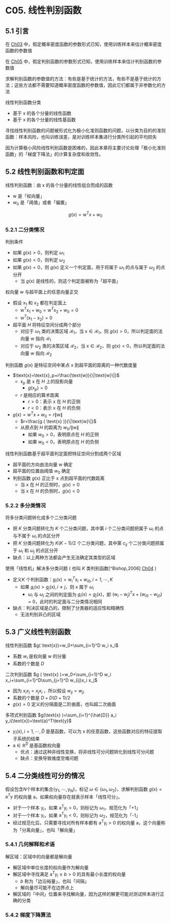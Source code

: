 # C05. 线性判别函数

## 5.1 引言

在 [Ch03](Ch03.md) 中，假定概率密度函数的参数形式已知，使用训练样本来估计概率密度函数的参数值

在 [Ch05](ch05.md) 中，假定判别函数的参数形式已知，使用训练样本来估计判别函数的参数值

求解判别函数的参数值的方法：有些是基于统计的方法，有些不是基于统计的方法；这些方法都不需要知道概率密度函数的参数值，因此它们都属于非参数化的方法

线性判别函数分类

-   基于 $\text{x}$ 的各个分量的线性函数
-   基于 $\text{x}$ 的各个分量的线性基函数

寻找线性判别函数的问题被形式化为极小化准则函数的问题，以分类为目的的准则函数：样本风险，也叫训练误差，是对训练样本集进行分类所引起的平均损失

因为计算极小风险线性判别函数是困难的，因此本章将主要讨论处理「极小化准则函数」的「梯度下降法」的计算复杂度和收敛性。

## 5.2 线性判别函数和判定面

线性判别函数：由 $\text{x}$ 的各个分量的线性组合而成的函数

-   $\text{w}$ 是「权向量」
-   $w_0$ 是「阈值」或者「偏置」

$$
g ( \text{x} ) =\text{w}^T\text{x}+w_0
$$

### 5.2.1 二分类情况

判别条件

-   如果 $g ( \text{x} )>0$，则判定 $\omega_1$
-   如果 $g ( \text{x} ) <0$，则判定 $\omega_2$
-   如果 $g ( \text{x} ) =0$，则 $g ( \text{x} )$ 定义一个判定面，用于将属于 $\omega_1$ 的点与属于 $\omega_2$ 的点分开
    -   当 $g ( \text{x} )$ 是线性的，则这个判定面被称为「超平面」

权向量 $\text{w}$ 与超平面上的任意向量正交

-   假设 $\text{x}_1$ 和 $\text{x}_2$ 都在判定面上
    -   $\text{w}^T\text{x}_1+w_0=\text{w}^T\text{x}_2+w_0=0$
    -   $\text{w}^T ( \text{x}_1-\text{x}_2 ) =0$
-   超平面 $H$ 将特征空间分成两个部分
    -   对应于 $\omega_1$ 类的决策区域 $\mathcal{R}_1$，当 $\text{x}\in\mathcal{R}_1$，则 $g ( \text{x} )>0$，所以判定面的法向量 $\text{w}$ 指向 $\mathcal{R}_1$
    -   对应于 $\omega_2$ 类的决策区域 $\mathcal{R}_2$，当 $\text{x}\in\mathcal{R}_2$，则 $g ( \text{x} ) <0$，所以判定面的法向量 $\text{w}$ 指向 $\mathcal{R}_2$

判别函数 $g ( \text{x} )$ 是特征空间中某点 $\text{x}$ 到超平面的距离的一种代数度量

-   $\text{x}=\text{x}_p+r\frac{\text{w}}{\|\text{w}\|}$
    -   $\text{x}_p$ 是 $\text{x}$ 在 $H$ 上的投影向量
        -   $g ( \text{x}_p ) =0$
    -   $r$ 是相应的算术距离
        -   $r>0$：表示 $\text{x}$ 在 $H$ 的正侧
        -   $r<0$：表示 $\text{x}$ 在 $H$ 的负侧
-   $g ( \text{x} ) =\text{w}^T\text{x}+w_0=r\|\text{w}\|$ <!--TODO:如何推导？-->
    -   $r=\frac{g ( \text{x} )}{\|\text{w}\|}$
    -   从原点到 $H$ 的距离为 $w_0/\|\text{w}\|$
        -   如果 $w_0>0$，表明原点在 $H$ 的正侧
        -   如果 $w_0<0$，表明原点在 $H$ 的负侧

线性判别函数基于超平面判定面把特征空间分割成两个区域

-   超平面的方向由法向量 $\text{w}$ 确定
-   超平面的位置由阈值 $w_0$ 确定
-   判别函数 $g ( \text{x} )$ 正比于 $\text{x}$ 点到超平面的代数距离
    -   当 $\text{x}$ 在 $H$ 的正侧时，$g ( \text{x} )>0$
    -   当 $\text{x}$ 在 $H$ 的负侧时，$g ( \text{x} ) <0$

### 5.2.2 多分类情况

将多分类问题转化成多个二分类问题

-   把 $K$ 分类问题转化为 $K$ 个二分类问题，其中第 $i$ 个二分类问题把属于 $\omega_i$ 的点与不属于 $\omega_i$ 的点区分开
-   把 $K$ 分类问题转化为 $K ( K-1 ) /2$ 个二分类问题，其中第 $c_{ij}$ 个二分类问题把属于 $\omega_i$ 和 $\omega_j$ 的点区分开
-   缺点：以上两种方法都会产生无法确定其类型的区域

使用「线性机」解决多分类问题 ( 也叫 $K$ 类判别函数[^Bishop,2006] [Ch04](../PRML/Ch04.md) )

-   定义$K$ 个判别函数：$g_i(\text{x})=\text{w}_i^T\text{x}_i+w_{i0},i=1,\cdots,K$
    -   如果 $g_i(\text{x})>g_j(\text{x}),i\neq j$，则 $\text{x}$ 属于 $\omega_i$
        -   $\omega_i$ 与 $\omega_j$ 之间的判定面为 $g_i(\text{x})=g_j(\text{x})$，即 $(\text{w}_i-\text{w}_j)^T\text{x}+(w_{i0}-w_{j0})=0$，此时的判定面与二分类情况相同
-   缺点：判决区域是凸的，限制了分类器的适应性和精确性
    -   无法判别非凸的区域

## 5.3 广义线性判别函数

线性判别函数 $g( \text{x})=w_0+\sum_{i=1}^D w_i x_i$

-   系数 $w_i$ 是权向量 $\text{w}$ 的分量
-   系数的个数是 $D$

二次判别函数 $g ( \text{x} )=w_0+\sum_{i=1}^D w_i x_i+\sum_{i=1}^D\sum_{j=1}^D w_{ij}x_i x_j$

-   因为 $x_i x_j = x_j x_i$ ，所以假设 $w_{ij}=w_{ji}$
-   系数的个数是 $D+D(D+1)/2$
-   $g(\text{x})=0$ 定义的分隔面是二阶曲面，也叫超二次曲面

多项式判别函数 $g(\text{x} )=\sum_{i=1}^{\hat{D}} a_i y_i(\text{x})=\text{a}^T\text{y}$

-   $y_i(\text{x}),i=1,\cdots,\hat{D}$ 是基函数，可以为 $\text{x}$ 的任意函数，这些函数对应的特征提取子系统的结果
-   $\text{a}\in\mathbb{R}^{\hat{D}}$ 是基函数权向量
    -   优点：通过这种非线性变换，将非线性可分问题转化到线性可分问题
    -   缺点：变换导致维度空难问题

## 5.4 二分类线性可分的情况

假设包含$N$个样本的集合{$\text{y}_1,\cdots,\text{y}_N$}，标记 $\omega\in\{\omega_1,\omega_2\}$，求解判别函数 $g(\text{x})=\text{a}^T\text{y}$ 的权向量 $\text{a}$，如果权向量存在就表示样本「线性可分」。

-   对于一个样本 $\text{y}_i$，如果 $\text{a}^T\text{y}_i>0$，则标记为 $\omega_1$，规范化为「+1」
-   对于一个样本 $\text{y}_i$，如果 $\text{a}^T\text{y}_i<0$，则标记为 $\omega_2$，规范化为「-1」
-   经过规范化后，只需要寻找对所有样本都有 $\text{a}^T\text{y}_i>0$ 的权向量 $\text{a}$，这个向量称为「分离向量」，也叫「解向量」

### 5.4.1 几何解释和术语

解区域：区域中的向量都是解向量

-   解区域中单位长度的权向量作为解向量
-   解区域中寻找满足 $\text{a}^T\text{y}_i\geq b>0$ 的具有最小长度的权向量
    -   $b$ 称为「边沿裕量」，也叫「间隔」
    -   解向量尽可能不在边界点上
-   解区域的「中间」位置来寻找解向量，因为这样的解更可能对测试样本进行正确的分类

### 5.4.2 梯度下降算法